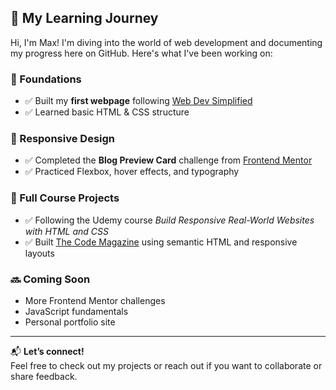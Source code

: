 ## 🚀 My Learning Journey

Hi, I'm Max! I'm diving into the world of web development and documenting my progress here on GitHub. Here's what I've been working on:

### 🧱 Foundations
- ✅ Built my **first webpage** following [Web Dev Simplified](https://max-mendes91.github.io/FirstWebPage/)
- ✅ Learned basic HTML & CSS structure

### 🎨 Responsive Design
- ✅ Completed the **Blog Preview Card** challenge from [Frontend Mentor](https://max-mendes91.github.io/Blog-Preview-card/)
- ✅ Practiced Flexbox, hover effects, and typography

### 📖 Full Course Projects
- ✅ Following the Udemy course *Build Responsive Real-World Websites with HTML and CSS*
- ✅ Built [The Code Magazine](https://max-mendes91.github.io/The-Code-Magazine/) using semantic HTML and responsive layouts

### 🔜 Coming Soon
- More Frontend Mentor challenges
- JavaScript fundamentals
- Personal portfolio site

---

📬 **Let’s connect!**  
Feel free to check out my projects or reach out if you want to collaborate or share feedback.



